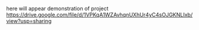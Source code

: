 here will appear demonstration of project
https://drive.google.com/file/d/1VPKqA1WZAvhqnUXhUr4yC4sOJGKNLIxb/view?usp=sharing
